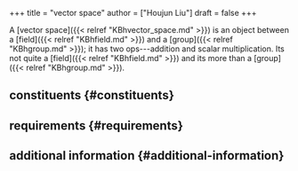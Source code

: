 +++
title = "vector space"
author = ["Houjun Liu"]
draft = false
+++

A [vector space]({{< relref "KBhvector_space.md" >}}) is an object between a [field]({{< relref "KBhfield.md" >}}) and a [group]({{< relref "KBhgroup.md" >}}); it has two ops---addition and scalar multiplication. Its not quite a [field]({{< relref "KBhfield.md" >}}) and its more than a [group]({{< relref "KBhgroup.md" >}}).


## constituents {#constituents}


## requirements {#requirements}


## additional information {#additional-information}